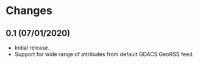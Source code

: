 # Changes

## 0.1 (07/01/2020)

* Initial release.
* Support for wide range of attributes from default GDACS GeoRSS feed.
